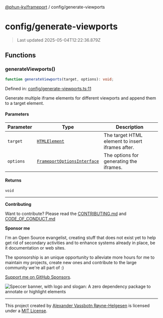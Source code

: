 [@phun-ky/frameport](../README.md) / config/generate-viewports

# config/generate-viewports

> Last updated 2025-05-04T12:22:36.879Z

## Functions

### generateViewports()

```ts
function generateViewports(target, options): void;
```

Defined in: [config/generate-viewports.ts:11](https://github.com/phun-ky/frameport/blob/main/src/config/generate-viewports.ts#L11)

Generate multiple iframe elements for different viewports and append them to a target element.

#### Parameters

| Parameter | Type                                                                    | Description                                      |
| --------- | ----------------------------------------------------------------------- | ------------------------------------------------ |
| `target`  | [`HTMLElement`](https://developer.mozilla.org/docs/Web/API/HTMLElement) | The target HTML element to insert iframes after. |
| `options` | [`FrameportOptionsInterface`](../types.md#frameportoptionsinterface)    | The options for generating the iframes.          |

#### Returns

`void`

---

**Contributing**

Want to contribute? Please read the [CONTRIBUTING.md](https://github.com/phun-ky/frameport/blob/main/CONTRIBUTING.md) and [CODE_OF_CONDUCT.md](https://github.com/phun-ky/frameport/blob/main/CODE_OF_CONDUCT.md)

**Sponsor me**

I'm an Open Source evangelist, creating stuff that does not exist yet to help get rid of secondary activities and to enhance systems already in place, be it documentation or web sites.

The sponsorship is an unique opportunity to alleviate more hours for me to maintain my projects, create new ones and contribute to the large community we're all part of :)

[Support me on GitHub Sponsors](https://github.com/sponsors/phun-ky).

![Speccer banner, with logo and slogan: A zero dependency package to annotate or highlight elements](https://github.com/phun-ky/frameport/blob/main/public/frameport-banner.png?raw=true)

---

This project created by [Alexander Vassbotn Røyne-Helgesen](http://phun-ky.net) is licensed under a [MIT License](https://choosealicense.com/licenses/mit/).

